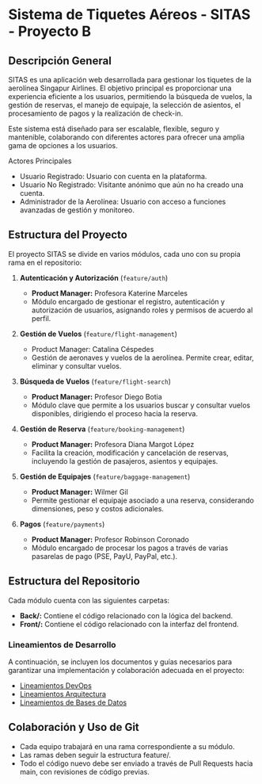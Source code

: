 # Sistema de Tiquetes Aéreos - SITAS - Proyecto B

## Descripción General

SITAS es una aplicación web desarrollada para gestionar los tiquetes de la aerolínea Singapur Airlines. El objetivo principal es proporcionar una experiencia eficiente a los usuarios, permitiendo la búsqueda de vuelos, la gestión de reservas, el manejo de equipaje, la selección de asientos, el procesamiento de pagos y la realización de check-in.

Este sistema está diseñado para ser escalable, flexible, seguro y mantenible, colaborando con diferentes actores para ofrecer una amplia gama de opciones a los usuarios.

Actores Principales
- Usuario Registrado: Usuario con cuenta en la plataforma.
- Usuario No Registrado: Visitante anónimo que aún no ha creado una cuenta.
- Administrador de la Aerolínea: Usuario con acceso a funciones avanzadas de gestión y monitoreo.

## Estructura del Proyecto

El proyecto SITAS se divide en varios módulos, cada uno con su propia rama en el repositorio:

1. **Autenticación y Autorización** (`feature/auth`)
   - **Product Manager:** Profesora Katerine Marceles
   - Módulo encargado de gestionar el registro, autenticación y autorización de usuarios, asignando roles y permisos de acuerdo al perfil.

2. **Gestión de Vuelos** (`feature/flight-management`)
   - Product Manager: Catalina Céspedes
   - Gestión de aeronaves y vuelos de la aerolínea. Permite crear, editar, eliminar y consultar vuelos.

3. **Búsqueda de Vuelos** (`feature/flight-search`)
   - **Product Manager:** Profesor Diego Botia
   - Módulo clave que permite a los usuarios buscar y consultar vuelos disponibles, dirigiendo el proceso hacia la reserva.

4. **Gestión de Reserva** (`feature/booking-management`)
   - **Product Manager:** Profesora Diana Margot López
   - Facilita la creación, modificación y cancelación de reservas, incluyendo la gestión de pasajeros, asientos y equipajes.

5. **Gestión de Equipajes** (`feature/baggage-management`)
   - **Product Manager:** Wilmer Gil
   - Permite gestionar el equipaje asociado a una reserva, considerando dimensiones, peso y costos adicionales.

6. **Pagos** (`feature/payments`)
   - **Product Manager:** Profesor Robinson Coronado
   - Módulo encargado de procesar los pagos a través de varias pasarelas de pago (PSE, PayU, PayPal, etc.).

## Estructura del Repositorio

Cada módulo cuenta con las siguientes carpetas:
- **Back/:** Contiene el código relacionado con la lógica del backend.
- **Front/:** Contiene el código relacionado con la interfaz del frontend.

### Lineamientos de Desarrollo

A continuación, se incluyen los documentos y guías necesarios para garantizar una implementación y colaboración adecuada en el proyecto:

- [Lineamientos DevOps](https://udeaeduco.sharepoint.com/sites/CodeFctory_2024-2_Estudiantes/Documentos%20compartidos/Forms/AllItems.aspx?id=%2Fsites%2FCodeFctory_2024-2_Estudiantes%2FDocumentos%20compartidos%2FGeneral%2F1%2E%20Lineamientos%2FLineamientos%20DevOps_V2%2E0%2Epdf&parent=%2Fsites%2FCodeFctory_2024-2_Estudiantes%2FDocumentos%20compartidos%2FGeneral%2F1%2E%20Lineamientos)
- [Lineamientos Arquitectura](https://udeaeduco.sharepoint.com/sites/CodeFctory_2024-2_Estudiantes/Documentos%20compartidos/Forms/AllItems.aspx?id=%2Fsites%2FCodeFctory_2024-2_Estudiantes%2FDocumentos%20compartidos%2FGeneral%2F1%2E%20Lineamientos%2FDocumento%20Arquitectura%20de%20la%20Solución%20-%20V%203%2E0%2Epdf&parent=%2Fsites%2FCodeFctory_2024-2_Estudiantes%2FDocumentos%20compartidos%2FGeneral%2F1%2E%20Lineamientos)
- [Lineamientos de Bases de Datos](https://udeaeduco.sharepoint.com/sites/CodeFctory_2024-2_Estudiantes/Documentos%20compartidos/Forms/AllItems.aspx?id=%2Fsites%2FCodeFctory_2024-2_Estudiantes%2FDocumentos%20compartidos%2FGeneral%2F1%2E%20Lineamientos%2FLineamientosBD%20-%20V%203%2E0%2Epdf&parent=%2Fsites%2FCodeFctory_2024-2_Estudiantes%2FDocumentos%20compartidos%2FGeneral%2F1%2E%20Lineamientos)

## Colaboración y Uso de Git

- Cada equipo trabajará en una rama correspondiente a su módulo.
- Las ramas deben seguir la estructura feature/<modulo>.
- Todo el código nuevo debe ser enviado a través de Pull Requests hacia main, con revisiones de código previas.
